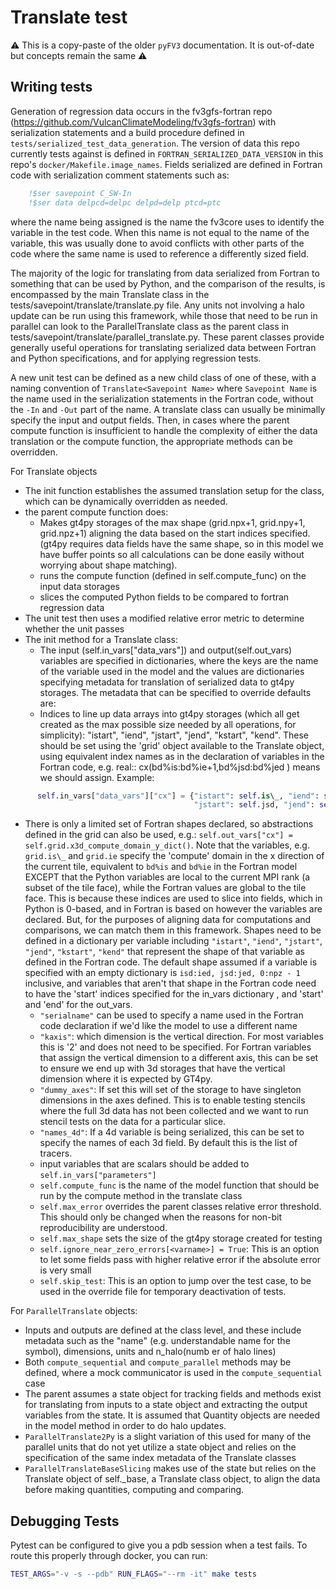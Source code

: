 # Translate test

⚠️ This is a copy-paste of the older `pyFV3` documentation. It is out-of-date but concepts remain the same ⚠️

## Writing tests

Generation of regression data occurs in the fv3gfs-fortran repo (<https://github.com/VulcanClimateModeling/fv3gfs-fortran>) with serialization statements and a build procedure defined in `tests/serialized_test_data_generation`. The version of data this repo currently tests against is defined in `FORTRAN_SERIALIZED_DATA_VERSION` in this repo's `docker/Makefile.image_names`. Fields serialized are defined in Fortran code with serialization comment statements such as:

```fortran
    !$ser savepoint C_SW-In
    !$ser data delpcd=delpc delpd=delp ptcd=ptc
```

where the name being assigned is the name the fv3core uses to identify the variable in the test code. When this name is not equal to the name of the variable, this was usually done to avoid conflicts with other parts of the code where the same name is used to reference a differently sized field.

The majority of the logic for translating from data serialized from Fortran to something that can be used by Python, and the comparison of the results, is encompassed by the main Translate class in the tests/savepoint/translate/translate.py file. Any units not involving a halo update can be run using this framework, while those that need to be run in parallel can look to the ParallelTranslate class as the parent class in tests/savepoint/translate/parallel_translate.py. These parent classes provide generally useful operations for translating serialized data between Fortran and Python specifications, and for applying regression tests.

A new unit test can be defined as a new child class of one of these, with a naming convention of `Translate<Savepoint Name>` where `Savepoint Name` is the name used in the serialization statements in the Fortran code, without the `-In` and `-Out` part of the name. A translate class can usually be minimally specify the input and output fields. Then, in cases where the parent compute function is insufficient to handle the complexity of either the data translation or the compute function, the appropriate methods can be overridden.

For Translate objects

- The init function establishes the assumed translation setup for the class, which can be dynamically overridden as needed.
- the parent compute function does:
    - Makes gt4py storages of the max shape (grid.npx+1, grid.npy+1, grid.npz+1) aligning the data based on the start indices specified. (gt4py requires data fields have the same shape, so in this model we have buffer points so all calculations can be done easily without worrying about shape matching).
    - runs the compute function (defined in self.compute_func) on the input data storages
    - slices the computed Python fields to be compared to fortran regression data
- The unit test then uses a modified relative error metric to determine whether the unit passes
- The init method for a Translate class:
    - The input (self.in_vars["data_vars"]) and output(self.out_vars) variables are specified in dictionaries, where the keys are the name of the variable used in the model and the values are dictionaries specifying metadata for translation of serialized data to gt4py storages. The metadata that can be specified to override defaults are:
    - Indices to line up data arrays into gt4py storages (which all get created as the max possible size needed by all operations, for simplicity): "istart", "iend", "jstart", "jend", "kstart", "kend". These should be set using the 'grid' object available to the Translate object, using equivalent index names as in the declaration of variables in the Fortran code, e.g. real:: cx(bd%is:bd%ie+1,bd%jsd:bd%jed ) means we should assign. Example:

```python
      self.in_vars["data_vars"]["cx"] = {"istart": self.is\_, "iend": self.ie + 1,
                                         "jstart": self.jsd, "jend": self.jed,}
```

- There is only a limited set of Fortran shapes declared, so abstractions defined in the grid can also be used,
    e.g.: `self.out_vars["cx"] = self.grid.x3d_compute_domain_y_dict()`. Note that the variables, e.g. `grid.is\_` and `grid.ie` specify the 'compute' domain in the x direction of the current tile, equivalent to `bd%is` and `bd%ie` in the Fortran model EXCEPT that the Python variables are local to the current MPI rank (a subset of the tile face), while the Fortran values are global to the tile face. This is because these indices are used to slice into fields, which in Python is 0-based, and in Fortran is based on however the variables are declared. But, for the purposes of aligning data for computations and comparisons, we can match them in this framework. Shapes need to be defined in a dictionary per variable including `"istart"`, `"iend"`, `"jstart"`, `"jend"`, `"kstart"`, `"kend"` that represent the shape of that variable as defined in the Fortran code. The default shape assumed if a variable is specified with an empty dictionary is `isd:ied, jsd:jed, 0:npz - 1` inclusive, and variables that aren't that shape in the Fortran code need to have the 'start' indices specified for the in_vars dictionary , and 'start' and 'end' for the out_vars.
    - `"serialname"` can be used to specify a name used in the Fortran code declaration if we'd like the model to use a different name
    - `"kaxis"`: which dimension is the vertical direction. For most variables this is '2' and does not need to be specified. For Fortran variables that assign the vertical dimension to a different axis, this can be set to ensure we end up with 3d storages that have the vertical dimension where it is expected by GT4py.
    - `"dummy_axes"`: If set this will set of the storage to have singleton dimensions in the axes defined. This is to enable testing stencils where the full 3d data has not been collected and we want to run stencil tests on the data for a particular slice.
    - `"names_4d"`: If a 4d variable is being serialized, this can be set to specify the names of each 3d field. By default this is the list of tracers.
    - input variables that are scalars should be added to `self.in_vars["parameters"]`
    - `self.compute_func` is the name of the model function that should be run by the compute method in the translate class
    - `self.max_error` overrides the parent classes relative error threshold. This should only be changed when the reasons for non-bit reproducibility are understood.
    - `self.max_shape` sets the size of the gt4py storage created for testing
    - `self.ignore_near_zero_errors[<varname>] = True`: This is an option to let some fields pass with higher relative error if the absolute error is very small
    - `self.skip_test`: This is an option to jump over the test case, to be used in the override file for temporary deactivation of tests.

For `ParallelTranslate` objects:

- Inputs and outputs are defined at the class level, and these include metadata such as the "name" (e.g. understandable name for the symbol), dimensions, units and n_halo(numb er of halo lines)
- Both `compute_sequential` and `compute_parallel` methods may be defined, where a mock communicator is used in the `compute_sequential` case
- The parent assumes a state object for tracking fields and methods exist for translating from inputs to a state object and extracting the output variables from the state. It is assumed that Quantity objects are needed in the model method in order to do halo updates.
- `ParallelTranslate2Py` is a slight variation of this used for many of the parallel units that do not yet utilize a state object and relies on the specification of the same index metadata of the Translate classes
- `ParallelTranslateBaseSlicing` makes use of the state but relies on the Translate object of self._base, a Translate class object, to align the data before making quantities, computing and comparing.

## Debugging Tests

Pytest can be configured to give you a pdb session when a test fails. To route this properly through docker, you can run:

```bash
TEST_ARGS="-v -s --pdb" RUN_FLAGS="--rm -it" make tests
```
